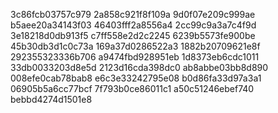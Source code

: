 3c86fcb03757c979
2a858c921f8f109a
9d0f07e209c999ae
b5aee20a34143f03
46403fff2a8556a4
2cc99c9a3a7c4f9d
3e18218d0db913f5
c7ff558e2d2c2245
6239b5573fe900be
45b30db3d1c0c73a
169a37d0286522a3
1882b20709621e8f
292355323336b706
a9474fbd928951eb
1d8373eb6cdc1011
33db0033203d8e5d
2123d16cda398dc0
ab8abbe03bb8d890
008efe0cab78bab8
e6c3e33242795e08
b0d86fa33d97a3a1
06905b5a6cc77bcf
7f793b0ce86011c1
a50c51246ebef740
bebbd4274d1501e8
